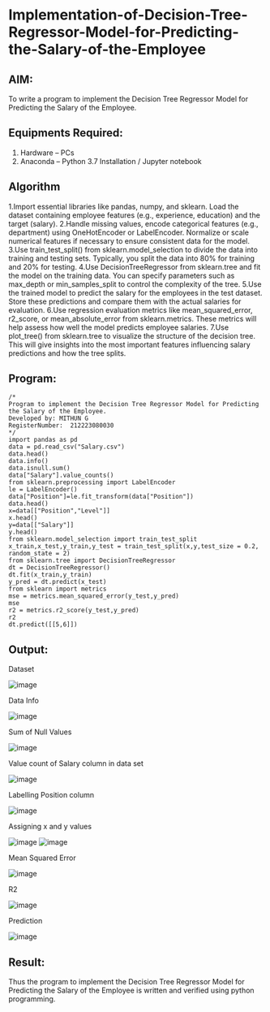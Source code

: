 # Implementation-of-Decision-Tree-Regressor-Model-for-Predicting-the-Salary-of-the-Employee

## AIM:
To write a program to implement the Decision Tree Regressor Model for Predicting the Salary of the Employee.

## Equipments Required:
1. Hardware – PCs
2. Anaconda – Python 3.7 Installation / Jupyter notebook

## Algorithm
1.Import essential libraries like pandas, numpy, and sklearn. Load the dataset containing employee features (e.g., experience, education) and the target (salary).
2.Handle missing values, encode categorical features (e.g., department) using OneHotEncoder or LabelEncoder. Normalize or scale numerical features if necessary to ensure consistent data for the model.
3.Use train_test_split() from sklearn.model_selection to divide the data into training and testing sets. Typically, you split the data into 80% for training and 20% for testing.
4.Use DecisionTreeRegressor from sklearn.tree and fit the model on the training data. You can specify parameters such as max_depth or min_samples_split to control the complexity of the tree.
5.Use the trained model to predict the salary for the employees in the test dataset. Store these predictions and compare them with the actual salaries for evaluation.
6.Use regression evaluation metrics like mean_squared_error, r2_score, or mean_absolute_error from sklearn.metrics. These metrics will help assess how well the model predicts employee salaries.
7.Use plot_tree() from sklearn.tree to visualize the structure of the decision tree. This will give insights into the most important features influencing salary predictions and how the tree splits.
## Program:
```
/*
Program to implement the Decision Tree Regressor Model for Predicting the Salary of the Employee.
Developed by: MITHUN G
RegisterNumber:  212223080030
*/
import pandas as pd
data = pd.read_csv("Salary.csv")
data.head()
data.info()
data.isnull.sum()
data["Salary"].value_counts()
from sklearn.preprocessing import LabelEncoder 
le = LabelEncoder()
data["Position"]=le.fit_transform(data["Position"])
data.head()
x=data[["Position","Level"]]
x.head()
y=data[["Salary"]]
y.head()
from sklearn.model_selection import train_test_split
x_train,x_test,y_train,y_test = train_test_split(x,y,test_size = 0.2, random_state = 2)
from sklearn.tree import DecisionTreeRegressor
dt = DecisionTreeRegressor()
dt.fit(x_train,y_train)
y_pred = dt.predict(x_test)
from sklearn import metrics
mse = metrics.mean_squared_error(y_test,y_pred)
mse
r2 = metrics.r2_score(y_test,y_pred)
r2
dt.predict([[5,6]])

```

## Output:

Dataset

![image](https://github.com/user-attachments/assets/aeb6e155-d8ca-41a0-8602-ebcabbabc95e)

Data Info

![image](https://github.com/user-attachments/assets/dc9115f6-add4-473e-bb1d-a28fcbdb333c)

Sum of Null Values

![image](https://github.com/user-attachments/assets/b3548bf4-98ad-45b7-80a9-40a7e8158606)


Value count of Salary column in data set


![image](https://github.com/user-attachments/assets/8679a37a-810a-4263-b765-bd303e816faa)


Labelling Position column

![image](https://github.com/user-attachments/assets/21fa7f29-6ede-4d03-aca1-07928ab7d14c)


Assigning x and y values

![image](https://github.com/user-attachments/assets/19565b1c-efe9-4c6a-8b37-be67516b5c0a)
![image](https://github.com/user-attachments/assets/d1bd999c-77c3-4914-9dce-8fe27fd13427)


Mean Squared Error

![image](https://github.com/user-attachments/assets/4a4d8a0a-cea4-49d0-b5c0-25e185ab77b4)

R2

![image](https://github.com/user-attachments/assets/62ba86ce-6788-470c-a9f0-ea6e4e73357e)

Prediction

![image](https://github.com/user-attachments/assets/0dc08484-7228-45b0-89c0-b6bd7a6c48fa)

## Result:
Thus the program to implement the Decision Tree Regressor Model for Predicting the Salary of the Employee is written and verified using python programming.
